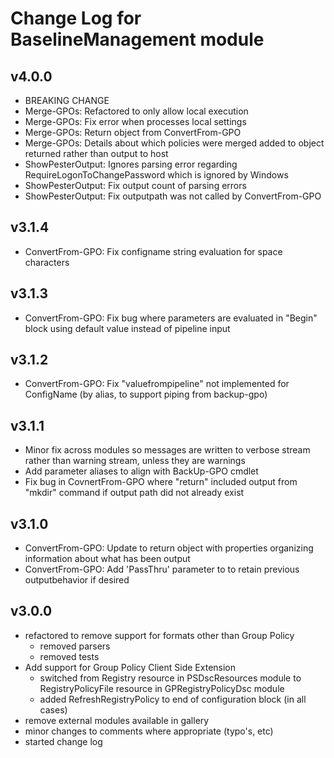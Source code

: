 # Change Log for BaselineManagement module

## v4.0.0

- BREAKING CHANGE
- Merge-GPOs: Refactored to only allow local execution
- Merge-GPOs: Fix error when processes local settings
- Merge-GPOs: Return object from ConvertFrom-GPO
- Merge-GPOs: Details about which policies were merged added to object returned rather than output to host
- ShowPesterOutput: Ignores parsing error regarding RequireLogonToChangePassword which is ignored by Windows
- ShowPesterOutput: Fix output count of parsing errors
- ShowPesterOutput: Fix outputpath was not called by ConvertFrom-GPO

## v3.1.4

- ConvertFrom-GPO: Fix configname string evaluation for space characters

## v3.1.3

- ConvertFrom-GPO: Fix bug where parameters are evaluated in "Begin" block using default value instead of pipeline input

## v3.1.2

- ConvertFrom-GPO: Fix "valuefrompipeline" not implemented for ConfigName (by alias, to support piping from backup-gpo)

## v3.1.1

- Minor fix across modules so messages are written to verbose stream rather than warning stream, unless they are warnings
- Add parameter aliases to align with BackUp-GPO cmdlet
- Fix bug in CovnertFrom-GPO where "return" included output from "mkdir" command if output path did not already exist

## v3.1.0

- ConvertFrom-GPO: Update to return object with properties organizing information about what has been output
- ConvertFrom-GPO: Add 'PassThru' parameter to to retain previous outputbehavior if desired
## v3.0.0

- refactored to remove support for formats other than Group Policy
  - removed parsers
  - removed tests
- Add support for Group Policy Client Side Extension
  - switched from Registry resource in PSDscResources module to RegistryPolicyFile resource in GPRegistryPolicyDsc module
  - added RefreshRegistryPolicy to end of configuration block (in all cases)
- remove external modules available in gallery
- minor changes to comments where appropriate (typo's, etc)
- started change log